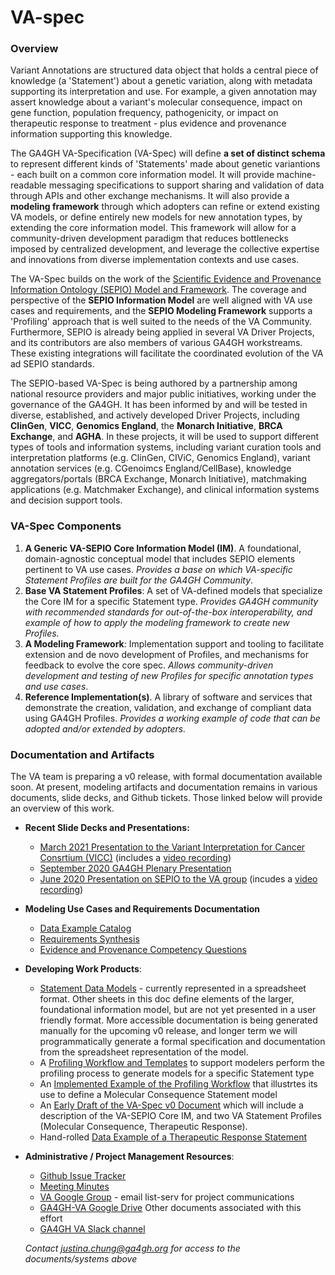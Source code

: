 # VA-spec

### Overview 
Variant Annotations are structured data object that holds a central piece of knowledge (a 'Statement') about a genetic variation, along with metadata supporting its interpretation and use. For example, a given annotation may assert knowledge about a variant's molecular consequence, impact on gene function, population frequency, pathogenicity, or impact on therapeutic response to treatment - plus evidence and provenance information supporting this knowledge.   

The GA4GH VA-Specification (VA-Spec) will define **a set of distinct schema** to represent different kinds of 'Statements' made about genetic variantions - each built on a common core information model. It will provide machine-readable messaging specifications to support sharing and validation of data through APIs and other exchange mechanisms. It will also provide a **modeling framework** through which adopters can refine or extend existing VA models, or define entirely new models for new annotation types, by extending the core information model. This framework will allow for a community-driven development paradigm that reduces bottlenecks imposed by centralized development, and leverage the collective expertise and innovations from diverse implementation contexts and use cases.

The VA-Spec builds on the work of the [Scientific Evidence and Provenance Information Ontology (SEPIO) Model and Framework](https://github.com/monarch-initiative/SEPIO-ontology). The coverage and perspective of the **SEPIO Information Model** are well aligned with VA use cases and requirements, and the **SEPIO Modeling Framework** supports a 'Profiling' approach that is well suited to the needs of the VA Community. Furthermore, SEPIO is already being applied in several VA Driver Projects, and its contributors are also members of various GA4GH workstreams. These existing integrations will facilitate the coordinated evolution of the VA ad SEPIO standards.

The SEPIO-based VA-Spec is being authored by a partnership among national resource providers and major public initiatives, working under the governance of the GA4GH. It has been informed by and will be tested in diverse, established, and actively developed Driver Projects, including **ClinGen**, **VICC**, **Genomics England**, the **Monarch Initiative**, **BRCA Exchange**, and **AGHA**. In these projects, it will be used to support different types of tools and information systems, including variant curation tools and interpretation platforms  (e.g. ClinGen, CIViC, Genomics England), variant annotation services (e.g. CGenoimcs England/CellBase), knowledge aggregators/portals (BRCA Exchange, Monarch Initiative), matchmaking applications (e.g. Matchmaker Exchange), and clinical information systems and decision support tools.

### VA-Spec Components
1. **A Generic VA-SEPIO Core Information Model (IM)**. A foundational, domain-agnostic  conceptual model that includes SEPIO elements pertinent to VA use cases. *Provides a base on which VA-specific Statement Profiles are built for the GA4GH Community*. 
2. **Base VA Statement Profiles**: A set of VA-defined models that specialize the Core IM for a specific Statement type. *Provides GA4GH community with recommended standards for out-of-the-box interoperability, and example of how to apply the modeling framework to create new Profiles.*
3. **A Modeling Framework**:  Implementation support and tooling to facilitate extension and de novo development of Profiles, and mechanisms for feedback to evolve the core spec. *Allows community-driven development and testing of new Profiles for specific annotation types and use cases*. 
4. **Reference Implementation(s)**. A library of software and services that demonstrate the creation, validation, and exchange of compliant data using GA4GH Profiles. *Provides a working example of code that can be adopted and/or extended by adopters.*


### Documentation and Artifacts
The VA team is preparing a v0 release, with formal documentation available soon. At present, modeling artifacts and documentation remains in various documents, slide decks, and Github tickets. Those linked below will provide an overview of this work.  

- **Recent Slide Decks and Presentations:**
    - [March 2021 Presentation to the Variant Interpretation for Cancer Consrtium (VICC)](https://docs.google.com/presentation/d/1ARYkRZtOfXonScqU3REXd7rVnq3aXrBN294FemlZ0vs/edit#) (includes a [video recording](https://www.youtube.com/watch?v=XNy0j4QBt0A))
    - [September 2020 GA4GH Plenary Presentation](https://docs.google.com/presentation/d/1ZFUXQbiUfkgCLE6aDZVrwW9fghu_VfbUsFLmFqPQzNA/edit#)
    - [June 2020 Presentation on SEPIO to the VA group](https://docs.google.com/presentation/d/1_MgJhaOx6fsNdLvKC_5g5V75JrA9oxaacVRQ-XmZFe0/edit#) (incudes a [video recording](https://www.youtube.com/watch?v=7uqgLYhvq0A))

- **Modeling Use Cases and Requirements Documentation**
    - [Data Example Catalog](https://docs.google.com/document/d/1WbW2ts7qX3ONJNj22BlcW4KqfxcPdLsUcnlua4SSZCc/edit#)
    - [Requirements Synthesis](https://docs.google.com/document/d/1J4AqGDEqyK8KAzfiowgHYKJNvzHuwHSHgkN9dleLemY/edit#)
    - [Evidence and Provenance Competency Questions](https://docs.google.com/spreadsheets/d/1HSqXaGgT--wBH4jnCMQy5fasw-0hoGq2p-Pp5kxJ2Jg/edit#gid=902191065)

- **Developing Work Products**:
    - [Statement Data Models](https://docs.google.com/spreadsheets/d/1zQU-Yv7gB7IHKIOVsTh-74BwdtgB9KQpKcWkSHZOa-Q/edit#gid=1646330759) - currently represented in a spreadsheet format. Other sheets in this doc define elements of the larger, foundational information model, but are not yet presented in a user friendly format. More accessible documentation is being generated manually for the upcoming v0 release, and longer term we will programmatically generate a formal specification and documentation from the spreadsheet representation of the model.
    - A [Profiling Workflow and Templates](https://docs.google.com/document/d/1bTW_vUtwvIoiK8oKhCab3w_92sLp40NEl7CmXXbewUU/edit#heading=h.xqm2w4idoc2j) to support modelers perform the profiling process to generate models for a specific Statement type
    - An [Implemented Example of the Profiling Workflow](https://docs.google.com/document/d/1V8UbwubFbUCUHIy4lYMyHkkqN5YhjYSMlDsC3AE8iLY/edit) that illustrtes its use to define a Molecular Consequence Statement model
    - An [Early Draft of the VA-Spec v0 Document](https://docs.google.com/document/d/1GEaulzLwfed_0X05beAIhHNjzgG5dFFBQ3x_yXky8QQ/edit) which will include a description of the VA-SEPIO Core IM, and two VA Statement Profiles (Molecular Consequence, Therapeutic Response).
    - Hand-rolled [Data Example of a Therapeutic Response Statement](https://github.com/ga4gh/va-spec/blob/master/docs/Modeling/TherapeuticResponse/CIViC_Examples_TR_Profile_20210713.yml)
    
- **Administrative / Project Management Resources**:
    - [Github Issue Tracker](https://github.com/ga4gh/va-spec/issues) 
    - [Meeting Minutes](https://docs.google.com/document/d/1jbk2RiRUrceYMzM8yJEnyfa9w4UnlaUaj4vjqv7Dnws/edit#)
    - [VA Google Group](https://groups.google.com/a/ga4gh.org/g/ga4gh-variant-annotation) - email list-serv for project communications
    - [GA4GH-VA Google Drive](https://docs.google.com/document/d/1pnwvYBl8GOMFUw4_-VseHPGWwaWw-kQkBvfZPQ331ME/edit#heading=h.9x8o4qogo9jq)  Other documents associated with this effort 
    - [GA4GH VA Slack channel](https://ga4gh.slack.com/archives/CBGR3P1GR)
    
    *Contact justina.chung@ga4gh.org for access to the documents/systems above*

